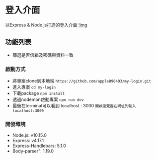# 登入介面
以Express & Node.js打造的登入介面
[!img](https://github.com/apple890493/my-login/blob/master/2-3A10.JPG)

## 功能列表
- 篩選是否信箱及密碼與資料一致

### 啟動方式
- 將專案clone到本地端
  `https://github.com/apple890493/my-login.git`
- 進入專案
  `cd my-login`
- 下載package
  `npm install`
- 透過nodemon啟動專案
  `npm run dev`
- 最後在terminal可以看到 localhost : 3000
  `開啟瀏覽器在網址列輸入localhost:3000`

### 開發環境
- Node.js: v10.15.0
- Express: v4.17.1
- Express-Handlebars: 5.1.0
- Body-parser": 1.19.0
